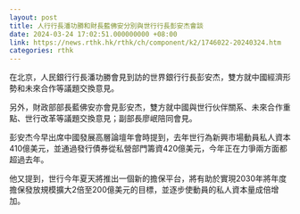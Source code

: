 ```yaml
---
layout: post
title: 人行行長潘功勝和財長藍佛安分別與世行行長彭安杰會談
date: 2024-03-24 17:02:51.000000000 +08:00
link: https://news.rthk.hk/rthk/ch/component/k2/1746022-20240324.htm
categories: rthk
---
```


在北京，人民銀行行長潘功勝會見到訪的世界銀行行長彭安杰，雙方就中國經濟形勢和未來合作等議題交換意見。

另外，財政部部長藍佛安亦會見彭安杰，雙方就中國與世行伙伴關系、未來合作重點、世行改革等議題交換意見；副部長廖岷陪同會見。

彭安杰今早出席中國發展高層論壇年會時提到，去年世行為新興市場動員私人資本410億美元，並通過發行債券從私營部門籌資420億美元，今年正在力爭兩方面都超過去年。

他又提到，世行今年夏天將推出一個新的擔保平台，將有助於實現2030年將年度擔保發放規模擴大2倍至200億美元的目標，並逐步使動員的私人資本量成倍增加。
